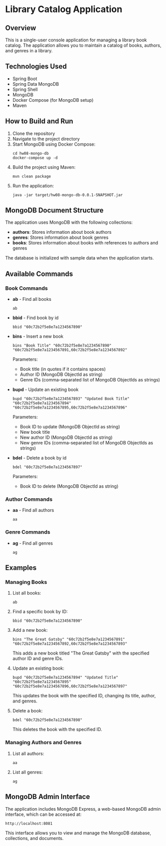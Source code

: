# Library Catalog Application

## Overview
This is a single-user console application for managing a library book catalog. The application allows you to maintain a catalog of books, authors, and genres in a library.

## Technologies Used
- Spring Boot
- Spring Data MongoDB
- Spring Shell
- MongoDB
- Docker Compose (for MongoDB setup)
- Maven

## How to Build and Run
1. Clone the repository
2. Navigate to the project directory
3. Start MongoDB using Docker Compose:
   ```
   cd hw08-mongo-db
   docker-compose up -d
   ```
4. Build the project using Maven:
   ```
   mvn clean package
   ```
5. Run the application:
   ```
   java -jar target/hw08-mongo-db-0.0.1-SNAPSHOT.jar
   ```

## MongoDB Document Structure
The application uses MongoDB with the following collections:
- **authors**: Stores information about book authors
- **genres**: Stores information about book genres
- **books**: Stores information about books with references to authors and genres

The database is initialized with sample data when the application starts.

## Available Commands

### Book Commands
- **ab** - Find all books
  ```
  ab
  ```

- **bbid** - Find book by id
  ```
  bbid "60c72b2f5e8e7a1234567890"
  ```

- **bins** - Insert a new book
  ```
  bins "Book Title" "60c72b2f5e8e7a1234567890" "60c72b2f5e8e7a1234567891,60c72b2f5e8e7a1234567892"
  ```
  Parameters:
  - Book title (in quotes if it contains spaces)
  - Author ID (MongoDB ObjectId as string)
  - Genre IDs (comma-separated list of MongoDB ObjectIds as strings)

- **bupd** - Update an existing book
  ```
  bupd "60c72b2f5e8e7a1234567893" "Updated Book Title" "60c72b2f5e8e7a1234567894" "60c72b2f5e8e7a1234567895,60c72b2f5e8e7a1234567896"
  ```
  Parameters:
  - Book ID to update (MongoDB ObjectId as string)
  - New book title
  - New author ID (MongoDB ObjectId as string)
  - New genre IDs (comma-separated list of MongoDB ObjectIds as strings)

- **bdel** - Delete a book by id
  ```
  bdel "60c72b2f5e8e7a1234567897"
  ```
  Parameters:
  - Book ID to delete (MongoDB ObjectId as string)

### Author Commands
- **aa** - Find all authors
  ```
  aa
  ```

### Genre Commands
- **ag** - Find all genres
  ```
  ag
  ```

## Examples

### Managing Books
1. List all books:
   ```
   ab
   ```

2. Find a specific book by ID:
   ```
   bbid "60c72b2f5e8e7a1234567890"
   ```

3. Add a new book:
   ```
   bins "The Great Gatsby" "60c72b2f5e8e7a1234567891" "60c72b2f5e8e7a1234567892,60c72b2f5e8e7a1234567893"
   ```
   This adds a new book titled "The Great Gatsby" with the specified author ID and genre IDs.

4. Update an existing book:
   ```
   bupd "60c72b2f5e8e7a1234567894" "Updated Title" "60c72b2f5e8e7a1234567895" "60c72b2f5e8e7a1234567896,60c72b2f5e8e7a1234567897"
   ```
   This updates the book with the specified ID, changing its title, author, and genres.

5. Delete a book:
   ```
   bdel "60c72b2f5e8e7a1234567898"
   ```
   This deletes the book with the specified ID.

### Managing Authors and Genres
1. List all authors:
   ```
   aa
   ```

2. List all genres:
   ```
   ag
   ```

## MongoDB Admin Interface
The application includes MongoDB Express, a web-based MongoDB admin interface, which can be accessed at:
```
http://localhost:8081
```

This interface allows you to view and manage the MongoDB database, collections, and documents.
